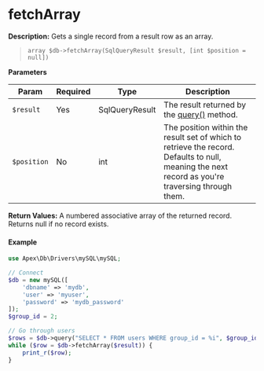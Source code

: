 
# fetchArray

**Description:** Gets a single record from a result row as an array.

> `array $db->fetchArray(SqlQueryResult $result, [int $position = null])`


**Parameters**

Param | Required | Type | Description
------------- |------------- |------------- |------------- 
`$result` | Yes | SqlQueryResult | The result returned by the [query()](query.md) method.
`$position` | No | int | The position within the result set of which to retrieve the record.  Defaults to null, meaning the next record as you're traversing through them.


**Return Values:** A numbered associative array of the returned record.  Returns null if no record exists.


#### Example

~~~php
use Apex\Db\Drivers\mySQL\mySQL;

// Connect
$db = new mySQL([
    'dbname' => 'mydb', 
    'user' => 'myuser', 
    'password' => 'mydb_password'
]);
$group_id = 2;

// Go through users
$rows = $db->query("SELECT * FROM users WHERE group_id = %i", $group_id);
while ($row = $db->fetchArray($result)) { 
    print_r($row);
}
~~~

